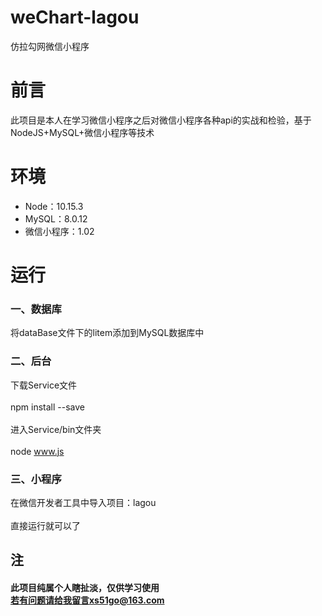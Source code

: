 # weChart-lagou
仿拉勾网微信小程序

# 前言
  此项目是本人在学习微信小程序之后对微信小程序各种api的实战和检验，基于NodeJS+MySQL+微信小程序等技术

# 环境
* Node：10.15.3<br>
* MySQL：8.0.12<br>
* 微信小程序：1.02<br>

# 运行
### 一、数据库<br>
  将dataBase文件下的litem添加到MySQL数据库中<br>
### 二、后台
  下载Service文件<br><br>
  npm install --save<br>
  <br>
  进入Service/bin文件夹<br>
  <br>
  node www.js
### 三、小程序<br>
  在微信开发者工具中导入项目：lagou<br><br>
  直接运行就可以了
  
## 注
#### 此项目纯属个人瞎扯淡，仅供学习使用<br>若有问题请给我留言xs51go@163.com
